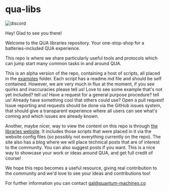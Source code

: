 # qua-libs

![discord](https://img.shields.io/discord/806244683403100171?label=QUA&logo=Discord&style=plastic)

Hey! Glad to see you there!
 
Welcome to the QUA libraries repository. Your one-stop-shop for 
a batteries-included QUA experience. 

This repo is where we share particularly useful tools and protocols 
which can jump start many common tasks in and around QUA. 

This is an alpha version of the repo, containing a host of scripts, all placed in 
the [examples](/examples) folder. Each script has a readme.md file and should be self contained. 
However, we are very much in flux at the moment, if you see quirks and inaccuracies please tell us! 
Love to see some example that's not yet included? tell us! Have a request for a general purpose procedure? tell us! 
Already have something cool that others could use? Open a pull request! 
Issue reporting and requests should be done via the GitHub issues system, that should give a transparent experience where all users can see what's coming 
and which issues are already known. 

Another, maybe nicer, way to view the content on this repo is through [the libraries website](https://docs.qualang.io/). It includes those scripts that were placed in it via the
website config files (so possibly not everything currently on the repo). The site also has a blog where we will place technical posts that are of interest to the community. You can also suggest posts if you want. This is a nice way to showcase your work or ideas around QUA, and get full credit of course!

We hope this repo becomes a useful resource, giving real contribution to the community and we'd love to see your ideas and contributions too!

For further information you can contact gal@quantum-machines.co


                     
  
